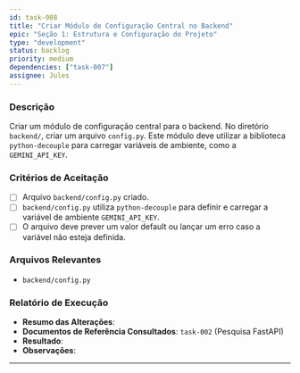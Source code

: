 ```yaml
---
id: task-008
title: "Criar Módulo de Configuração Central no Backend"
epic: "Seção 1: Estrutura e Configuração do Projeto"
type: "development"
status: backlog
priority: medium
dependencies: ["task-007"]
assignee: Jules
---
```


### Descrição

Criar um módulo de configuração central para o backend. No diretório `backend/`, criar um arquivo `config.py`. Este módulo deve utilizar a biblioteca `python-decouple` para carregar variáveis de ambiente, como a `GEMINI_API_KEY`.

### Critérios de Aceitação

- [ ] Arquivo `backend/config.py` criado.
- [ ] `backend/config.py` utiliza `python-decouple` para definir e carregar a variável de ambiente `GEMINI_API_KEY`.
- [ ] O arquivo deve prever um valor default ou lançar um erro caso a variável não esteja definida.

### Arquivos Relevantes

* `backend/config.py`

### Relatório de Execução

* **Resumo das Alterações**:
* **Documentos de Referência Consultados**: `task-002` (Pesquisa FastAPI)
* **Resultado**:
* **Observações**:
---

